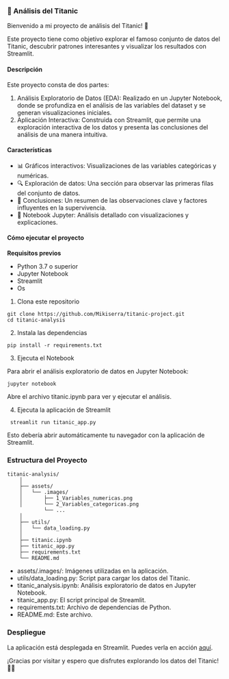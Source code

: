 ### 🚢 Análisis del Titanic

Bienvenido a mi proyecto de análisis del Titanic! 🌊 

Este proyecto tiene como objetivo explorar el famoso conjunto de datos del Titanic, descubrir patrones interesantes y visualizar los resultados con Streamlit.

 #### Descripción

Este proyecto consta de dos partes:

1. Análisis Exploratorio de Datos (EDA): Realizado en un Jupyter Notebook, donde se profundiza en el análisis de las variables del dataset y se generan visualizaciones iniciales.
2. Aplicación Interactiva: Construida con Streamlit, que permite una exploración interactiva de los datos y presenta las conclusiones del análisis de una manera intuitiva.

#### Características

- 📊 Gráficos interactivos: Visualizaciones de las variables categóricas y numéricas.
- 🔍 Exploración de datos: Una sección para observar las primeras filas del conjunto de datos.
- 📝 Conclusiones: Un resumen de las observaciones clave y factores influyentes en la supervivencia.
- 📔 Notebook Jupyter: Análisis detallado con visualizaciones y explicaciones.

#### Cómo ejecutar el proyecto

**Requisitos previos**
- Python 3.7 o superior
- Jupyter Notebook
- Streamlit
- Os

1. Clona este repositorio

```
git clone https://github.com/Mikiserra/titanic-project.git
cd titanic-analysis
```

2. Instala las dependencias

```
pip install -r requirements.txt
```

3. Ejecuta el Notebook

Para abrir el análisis exploratorio de datos en Jupyter Notebook:

```
jupyter notebook
```

Abre el archivo titanic.ipynb para ver y ejecutar el análisis.

4. Ejecuta la aplicación de Streamlit

```
 streamlit run titanic_app.py
```

Esto debería abrir automáticamente tu navegador con la aplicación de Streamlit.

### Estructura del Proyecto

```
titanic-analysis/
    │
    ├── assets/
    │   └── .images/
    │       ├── 1_Variables_numericas.png
    │       └── 2_Variables_categoricas.png
            └── ...
    │
    ├── utils/
    │   └── data_loading.py
    │
    ├── titanic.ipynb
    ├── titanic_app.py
    ├── requirements.txt
    └── README.md
```

- assets/.images/: Imágenes utilizadas en la aplicación.
- utils/data_loading.py: Script para cargar los datos del Titanic.
- titanic_analysis.ipynb: Análisis exploratorio de datos en Jupyter Notebook.
- titanic_app.py: El script principal de Streamlit.
- requirements.txt: Archivo de dependencias de Python.
- README.md: Este archivo.

### Despliegue

La aplicación está desplegada en Streamlit. Puedes verla en acción [aquí](https://titanicproject.streamlit.app/).


¡Gracias por visitar y espero que disfrutes explorando los datos del Titanic! 🚢✨
